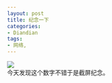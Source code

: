 ```yaml
---
layout: post
title: 纪念一下
categories:
- Diandian
tags:
- 网络, 
---
```

<img src="http://m1.img.srcdd.com/farm5/d/2012/0627/10/DA010074CA68A570C6F986FC62EF85B3_B500_900_299_292.PNG" />
<br />今天发现这个数字不错于是截屏纪念。